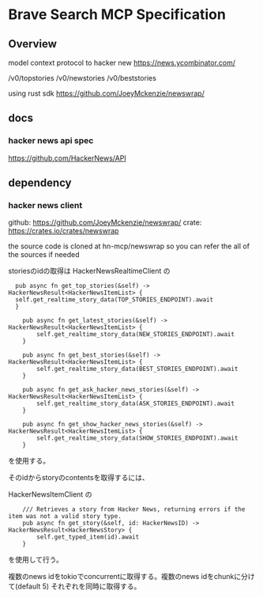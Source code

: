 # Brave Search MCP Specification

## Overview

model context protocol to hacker new https://news.ycombinator.com/

/v0/topstories
/v0/newstories
/v0/beststories

using rust sdk https://github.com/JoeyMckenzie/newswrap/

## docs

### hacker news api spec

https://github.com/HackerNews/API

## dependency

### hacker news client

github: https://github.com/JoeyMckenzie/newswrap/
crate: https://crates.io/crates/newswrap

the source code is cloned at hn-mcp/newswrap so you can refer the all of the sources if needed

storiesのidの取得は
HackerNewsRealtimeClient の

```
  pub async fn get_top_stories(&self) -> HackerNewsResult<HackerNewsItemList> {
  self.get_realtime_story_data(TOP_STORIES_ENDPOINT).await
  }

    pub async fn get_latest_stories(&self) -> HackerNewsResult<HackerNewsItemList> {
        self.get_realtime_story_data(NEW_STORIES_ENDPOINT).await
    }

    pub async fn get_best_stories(&self) -> HackerNewsResult<HackerNewsItemList> {
        self.get_realtime_story_data(BEST_STORIES_ENDPOINT).await
    }

    pub async fn get_ask_hacker_news_stories(&self) -> HackerNewsResult<HackerNewsItemList> {
        self.get_realtime_story_data(ASK_STORIES_ENDPOINT).await
    }

    pub async fn get_show_hacker_news_stories(&self) -> HackerNewsResult<HackerNewsItemList> {
        self.get_realtime_story_data(SHOW_STORIES_ENDPOINT).await
    }

```

を使用する。

そのidからstoryのcontentsを取得するには、

HackerNewsItemClient の

```
    /// Retrieves a story from Hacker News, returning errors if the item was not a valid story type.
    pub async fn get_story(&self, id: HackerNewsID) -> HackerNewsResult<HackerNewsStory> {
        self.get_typed_item(id).await
    }
```

を使用して行う。

複数のnews idをtokioでconcurrentに取得する。複数のnews idをchunkに分けて(default 5) それぞれを同時に取得する。
